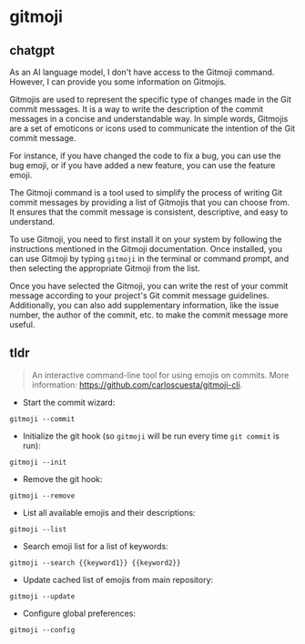 # gitmoji 
## chatgpt 
As an AI language model, I don't have access to the Gitmoji command. However, I can provide you some information on Gitmojis.

Gitmojis are used to represent the specific type of changes made in the Git commit messages. It is a way to write the description of the commit messages in a concise and understandable way. In simple words, Gitmojis are a set of emoticons or icons used to communicate the intention of the Git commit message.

For instance, if you have changed the code to fix a bug, you can use the bug emoji, or if you have added a new feature, you can use the feature emoji.

The Gitmoji command is a tool used to simplify the process of writing Git commit messages by providing a list of Gitmojis that you can choose from. It ensures that the commit message is consistent, descriptive, and easy to understand.

To use Gitmoji, you need to first install it on your system by following the instructions mentioned in the Gitmoji documentation. Once installed, you can use Gitmoji by typing `gitmoji` in the terminal or command prompt, and then selecting the appropriate Gitmoji from the list.

Once you have selected the Gitmoji, you can write the rest of your commit message according to your project's Git commit message guidelines. Additionally, you can also add supplementary information, like the issue number, the author of the commit, etc. to make the commit message more useful. 

## tldr 
 
> An interactive command-line tool for using emojis on commits.
> More information: <https://github.com/carloscuesta/gitmoji-cli>.

- Start the commit wizard:

`gitmoji --commit`

- Initialize the git hook (so `gitmoji` will be run every time `git commit` is run):

`gitmoji --init`

- Remove the git hook:

`gitmoji --remove`

- List all available emojis and their descriptions:

`gitmoji --list`

- Search emoji list for a list of keywords:

`gitmoji --search {{keyword1}} {{keyword2}}`

- Update cached list of emojis from main repository:

`gitmoji --update`

- Configure global preferences:

`gitmoji --config`
